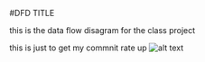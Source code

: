 #DFD TITLE

this is the data flow disagram for the class project


this is just to get my commnit rate up
![alt text][logo]

[logo]:<img width="407" alt="dfdpractice 1-osscheck" src="https://mail.google.com/mail/u/0/?ui=2&ik=09c8b8d83c&view=att&th=15725e85220795d0&attid=0.1&disp=safe&zw">
